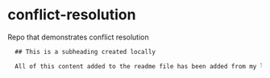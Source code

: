 # conflict-resolution
Repo that demonstrates conflict resolution

```md
  ## This is a subheading created locally

  All of this content added to the readme file has been added from my local Git repository.
  ```
